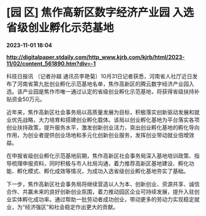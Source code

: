 # [园 区] 焦作高新区数字经济产业园 入选省级创业孵化示范基地

**2023-11-01 18:04**

**http://digitalpaper.stdaily.com/http_www.kjrb.com/kjrb/html/2023-11/02/content_561890.htm?div=-1**

 科技日报讯 （记者孙越 通讯员李艳菊）10月31日记者获悉，河南省人社厅近日发布了河南省第九批创业孵化示范基地名单，焦作高新区的腾云数字经济产业园入选。该产业园是焦作市唯一通过认定的省级创业孵化示范基地，将获得省级扶持补贴资金50万元。

 近年来，焦作高新区社会事务局以高质量发展为目标，积极落实创新驱动发展和就业优先战略，大力培育和搭建创业孵化载体。该局以创业孵化基地为平台落实各项创业扶持政策，提升服务水平，激发创新创业活力，突出创业孵化基地的孵化导向作用，为创业者提供创业场地和多元化创新创业服务，发挥创业带动就业倍增效益。

 在申报省级创业孵化示范基地前期，焦作高新区社会事务局深入基地培训政策、指导梳理申报资料，同时积极与市人社局沟通，着力推荐高新区基地建设、孵化功能、孵化模式、孵化成效等情况，为成功入选省级创业孵化基地夯实了基础。

 下一步，焦作高新区社会事务局将继续营造以人为本、创新创业、资源共享、诚信合作、共赢未来的良好创新创业氛围，着力推动园区企业可持续发展，提升入驻创业实体孵化成功率。通过帮助一批劳动者成功创业，带动更多的劳动力实现稳定就业，为“经济强区”和社会稳定作出更大的贡献。